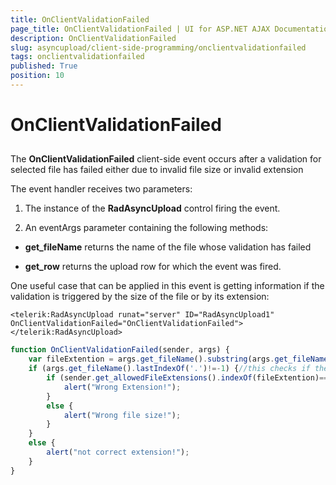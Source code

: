 ```yaml
---
title: OnClientValidationFailed
page_title: OnClientValidationFailed | UI for ASP.NET AJAX Documentation
description: OnClientValidationFailed
slug: asyncupload/client-side-programming/onclientvalidationfailed
tags: onclientvalidationfailed
published: True
position: 10
---
```


# OnClientValidationFailed

## 

The __OnClientValidationFailed__ client-side event occurs after a validation for selected file has failed either due to invalid file size or invalid extension

The event handler receives two parameters:

1. The instance of the __RadAsyncUpload__ control firing the event.

1. An eventArgs parameter containing the following methods:

* __get_fileName__ returns the name of the file whose validation has failed

* __get_row__ returns the upload row for which the event was fired.

One useful case that can be applied in this event is getting information if the validation is triggered by the size of the file or by its extension:

````ASPNET
<telerik:RadAsyncUpload runat="server" ID="RadAsyncUpload1" OnClientValidationFailed="OnClientValidationFailed"></telerik:RadAsyncUpload>
````

````JavaScript
function OnClientValidationFailed(sender, args) {
	var fileExtention = args.get_fileName().substring(args.get_fileName().lastIndexOf('.') + 1, args.get_fileName().length);
	if (args.get_fileName().lastIndexOf('.')!=-1) {//this checks if the extension is correct
		if (sender.get_allowedFileExtensions().indexOf(fileExtention)==-1) {
			alert("Wrong Extension!");
		}
		else {
			alert("Wrong file size!");
		}
	}
	else {
		alert("not correct extension!");
	}
}
````


